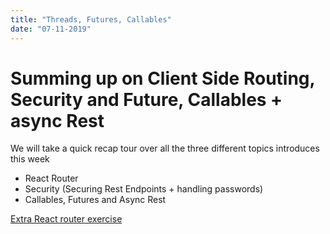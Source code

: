```yaml
---
title: "Threads, Futures, Callables"
date: "07-11-2019"
---
```


# Summing up on Client Side Routing, Security and Future, Callables + async Rest

We will take a quick recap tour over all the three different topics introduces this week

- React Router
- Security (Securing Rest Endpoints + handling passwords)
- Callables, Futures and Async Rest

<!--BEGIN exercises ##-->
[Extra React router exercise](https://docs.google.com/document/d/1vnUmdl6UBoVAZeJA8rCgaX9CZxjwFqkJ2To3d-4EKzY/edit?usp=sharing)
<!--END exercises ##--> 
